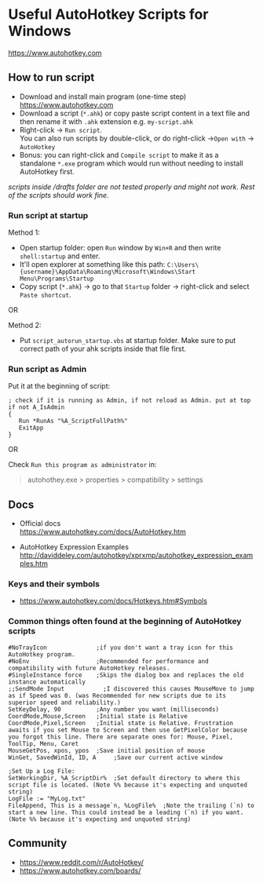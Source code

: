 # Useful AutoHotkey Scripts for Windows

https://www.autohotkey.com

## How to run script

- Download and install main program (one-time step) https://www.autohotkey.com
- Download a script (`*.ahk`) or copy paste script content in a text file and then rename it with `.ahk` extension e.g. `my-script.ahk`
- Right-click -> `Run script`.  
  You can also run scripts by double-click, or do right-click ->`Open with` -> `AutoHotkey`
- Bonus: you can right-click and `Compile script` to make it as a standalone `*.exe` program which would run without needing to install AutoHotkey first.

_scripts inside /drafts folder are not tested properly and might not work. Rest of the scripts should work fine._

### Run script at startup

Method 1:

- Open startup folder: open `Run` window by `Win+R` and then write `shell:startup` and enter.
- It'll open explorer at something like this path: `C:\Users\{username}\AppData\Roaming\Microsoft\Windows\Start Menu\Programs\Startup`
- Copy script (`*.ahk`) -> go to that `Startup` folder -> right-click and select `Paste shortcut`.

OR

Method 2:

- Put `script_autorun_startup.vbs` at startup folder. Make sure to put correct path of your ahk scripts inside that file first.

### Run script as Admin

Put it at the beginning of script:

```
; check if it is running as Admin, if not reload as Admin. put at top
if not A_IsAdmin
{
   Run *RunAs "%A_ScriptFullPath%"
   ExitApp
}
```

OR

Check `Run this program as administrator` in:

> autohothey.exe > properties > compatibility > settings

## Docs

- Official docs  
  https://www.autohotkey.com/docs/AutoHotkey.htm

- AutoHotkey Expression Examples  
  http://daviddeley.com/autohotkey/xprxmp/autohotkey_expression_examples.htm

### Keys and their symbols

- https://www.autohotkey.com/docs/Hotkeys.htm#Symbols

### Common things often found at the beginning of AutoHotkey scripts

```
#NoTrayIcon              ;if you don't want a tray icon for this AutoHotkey program.
#NoEnv                   ;Recommended for performance and compatibility with future AutoHotkey releases.
#SingleInstance force    ;Skips the dialog box and replaces the old instance automatically
;;SendMode Input           ;I discovered this causes MouseMove to jump as if Speed was 0. (was Recommended for new scripts due to its superior speed and reliability.)
SetKeyDelay, 90          ;Any number you want (milliseconds)
CoordMode,Mouse,Screen   ;Initial state is Relative
CoordMode,Pixel,Screen   ;Initial state is Relative. Frustration awaits if you set Mouse to Screen and then use GetPixelColor because you forgot this line. There are separate ones for: Mouse, Pixel, ToolTip, Menu, Caret
MouseGetPos, xpos, ypos  ;Save initial position of mouse
WinGet, SavedWinId, ID, A     ;Save our current active window

;Set Up a Log File:
SetWorkingDir, %A_ScriptDir%  ;Set default directory to where this script file is located. (Note %% because it's expecting and unquoted string)
LogFile := "MyLog.txt"
FileAppend, This is a message`n, %LogFile%  ;Note the trailing (`n) to start a new line. This could instead be a leading (`n) if you want. (Note %% because it's expecting and unquoted string)
```

## Community

- https://www.reddit.com/r/AutoHotkey/
- https://www.autohotkey.com/boards/
